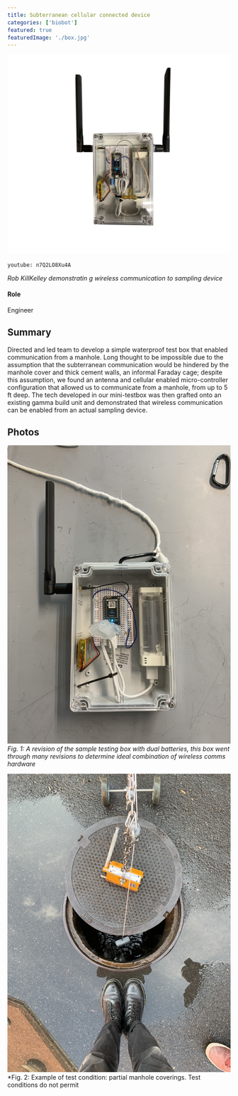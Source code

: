 ```yaml
---
title: Subterranean cellular connected device
categories: ['biobot']
featured: true
featuredImage: './box.jpg'
---
```


![](box.jpg)

`youtube: n7Q2LO8Xu4A`

*Rob KillKelley demonstratin  g wireless communication to sampling device*


#### Role
Engineer

## Summary

Directed and led team to develop a simple waterproof test box that enabled communication from a manhole. Long thought to be impossible due to the assumption that the subterranean communication would be hindered by the manhole cover and thick cement walls, an informal Faraday cage; despite this assumption, we found an antenna and cellular enabled micro-controller configuration that allowed us to communicate from a manhole, from up to 5 ft deep. The tech developed in our mini-testbox was then grafted onto an existing gamma build unit and demonstrated that wireless communication can be enabled from an actual sampling device.


## Photos
![](IMG_2690.JPEG)
*Fig. 1: A revision of the sample testing box with dual batteries, this box went through many revisions to determine ideal combination of wireless comms hardware*

![](IMG_2693.JPEG)
*Fig. 2: Example of test condition: partial manhole coverings. Test conditions do not permit
